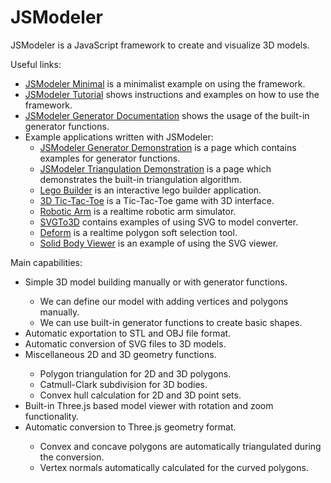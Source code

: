 JSModeler
=========

JSModeler is a JavaScript framework to create and visualize 3D models.

Useful links:
<ul>
	<li><a href="http://kovacsv.github.com/JSModeler/documentation/tutorial/minimal.html">JSModeler Minimal</a> is a minimalist example on using the framework.</li>
	<li><a href="http://kovacsv.github.com/JSModeler/documentation/tutorial/tutorial.html">JSModeler Tutorial</a> shows instructions and examples on how to use the framework.</li>
	<li><a href="http://kovacsv.github.com/JSModeler/documentation/reference/generator.html">JSModeler Generator Documentation</a> shows the usage of the built-in generator functions.</li>
	<li>Example applications written with JSModeler:
		<ul>
			<li><a href="http://kovacsv.github.com/JSModeler/documentation/demo/demonstration.html">JSModeler Generator Demonstration</a> is a page which contains examples for generator functions.</li>
			<li><a href="http://kovacsv.github.com/JSModeler/documentation/demo/triangulation.html">JSModeler Triangulation Demonstration</a> is a page which demonstrates the built-in triangulation algorithm.</li>
			<li><a href="http://kovacsv.github.com/JSModeler/documentation/examples/legobuilder.html">Lego Builder</a> is an interactive lego builder application.</li>
			<li><a href="http://kovacsv.github.com/JSModeler/documentation/examples/tictactoe.html">3D Tic-Tac-Toe</a> is a Tic-Tac-Toe game with 3D interface.</li>
			<li><a href="http://kovacsv.github.com/JSModeler/documentation/examples/robot/robot.html">Robotic Arm</a> is a realtime robotic arm simulator.</li>
			<li><a href="http://kovacsv.github.com/JSModeler/documentation/examples/svgto3d.html">SVGTo3D</a> contains examples of using SVG to model converter.</li>
			<li><a href="http://kovacsv.github.com/JSModeler/documentation/examples/deform.html">Deform</a> is a realtime polygon soft selection tool.</li>
			<li><a href="http://kovacsv.github.com/JSModeler/documentation/examples/solids.html">Solid Body Viewer</a> is an example of using the SVG viewer.</li>
		</ul>
	</li>
</ul>

Main capabilities:
<ul>
	<li>Simple 3D model building manually or with generator functions.</li>
	<ul>
		<li>We can define our model with adding vertices and polygons manually.</li>
		<li>We can use built-in generator functions to create basic shapes.</li>
	</ul>
	<li>Automatic exportation to STL and OBJ file format.</li>
	<li>Automatic conversion of SVG files to 3D models.</li>
	<li>Miscellaneous 2D and 3D geometry functions.</li>
	<ul>
		<li>Polygon triangulation for 2D and 3D polygons.</li>
		<li>Catmull-Clark subdivision for 3D bodies.</li>
		<li>Convex hull calculation for 2D and 3D point sets.</li>
	</ul>
	<li>Built-in Three.js based model viewer with rotation and zoom functionality.</li>
	<li>Automatic conversion to Three.js geometry format.</li>
	<ul>
		<li>Convex and concave polygons are automatically triangulated during the conversion.</li>
		<li>Vertex normals automatically calculated for the curved polygons.</li>
	</ul>
</ul>
